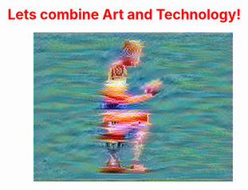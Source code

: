 # <span style="color: red"> Lets combine Art and Technology!

 
<p align="center">
<img src="output/generated_image.jpg" style="width:400px;height:300px;">

